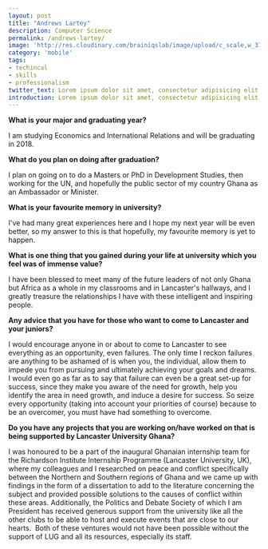 ```yaml
---
layout: post
title: "Andrews Lartey"
description: Computer Science
permalink: /andrews-lartey/
image: 'http://res.cloudinary.com/brainiqslab/image/upload/c_scale,w_376/v1516815330/andyLart_zcppfe.jpg'
category: 'mobile'
tags:
- techincal
- skills
- professionalism
twitter_text: Lorem ipsum dolor sit amet, consectetur adipisicing elit.
introduction: Lorem ipsum dolor sit amet, consectetur adipisicing elit, sed do eiusmod tempor incididunt ut labore et dolore magna aliqua.
---
```


**What is your major and graduating year?**

I am studying Economics and International Relations and will be graduating in 2018.

 **What do you plan on doing after graduation?**
 
 I plan on going on to do a Masters or PhD in Development Studies, then working for the UN, and hopefully the public sector of my country Ghana as an Ambassador or Minister. 

 **What is your favourite memory in university?**
 
 I've had many great experiences here and I hope my next year will be even better, so my answer to this is that hopefully, my favourite memory is yet to happen.

 **What is one thing that you gained during your life at university which you feel was of immense value?**
 
 I have been blessed to meet many of the future leaders of not only Ghana but Africa as a whole in my classrooms and in Lancaster's hallways, and I greatly treasure the relationships I have with these intelligent and inspiring people. 

**Any advice that you have for those who want to come to Lancaster and your juniors?**

I would encourage anyone in or about to come to Lancaster to see everything as an opportunity, even failures. The only time I reckon failures are anything to be ashamed of is when you, the individual, allow them to impede you from pursuing and ultimately achieving your goals and dreams. I would even go as far as to say that failure can even be a great set-up for success, since they make you aware of the need for growth, help you identify the area in need growth, and induce a desire for success. So seize every opportunity (taking into account your priorities of course) because to be an overcomer, you must have had something to overcome.

**Do you have any projects that you are working on/have worked on that is being supported by Lancaster University Ghana?**

I was honoured to be a part of the inaugural Ghanaian internship team for the Richardson Institute Internship Programme (Lancaster University, UK), where my colleagues and I researched on peace and conflict specifically between the Northern and Southern regions of Ghana and we came up with findings in the form of a dissertation to add to the literature concerning the subject and provided possible solutions to the causes of conflict within these areas. Additionally, the Politics and Debate Society of which I am President has received generous support from the university like all the other clubs to be able to host and execute events that are close to our hearts. 
Both of these ventures would not have been possible without the support of LUG and all its resources, especially its staff.</p>
